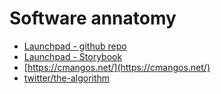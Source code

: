 # Software annatomy

* [Launchpad - github repo](https://github.com/launchdarkly/launchpad-ui)
* [Launchpad - Storybook](https://storybook.js.org/showcase/launchdarkly-launchpad)
* [https://cmangos.net/](https://cmangos.net/)
* [twitter/the-algorithm](https://github.com/twitter/the-algorithm)
